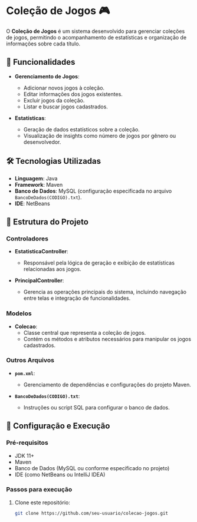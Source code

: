 # Coleção de Jogos 🎮

O **Coleção de Jogos** é um sistema desenvolvido para gerenciar coleções de jogos, permitindo o acompanhamento de estatísticas e organização de informações sobre cada título.

## 🚀 Funcionalidades

- **Gerenciamento de Jogos**:
  - Adicionar novos jogos à coleção.
  - Editar informações dos jogos existentes.
  - Excluir jogos da coleção.
  - Listar e buscar jogos cadastrados.

- **Estatísticas**:
  - Geração de dados estatísticos sobre a coleção.
  - Visualização de insights como número de jogos por gênero ou desenvolvedor.

## 🛠️ Tecnologias Utilizadas

- **Linguagem**: Java
- **Framework**: Maven
- **Banco de Dados**: MySQL (configuração especificada no arquivo `BancoDeDados(CODIGO).txt`).
- **IDE**: NetBeans

## 📂 Estrutura do Projeto

### Controladores
- **EstatisticaController**:
  - Responsável pela lógica de geração e exibição de estatísticas relacionadas aos jogos.
  
- **PrincipalController**:
  - Gerencia as operações principais do sistema, incluindo navegação entre telas e integração de funcionalidades.

### Modelos
- **Colecao**:
  - Classe central que representa a coleção de jogos.
  - Contém os métodos e atributos necessários para manipular os jogos cadastrados.

### Outros Arquivos
- **`pom.xml`**:
  - Gerenciamento de dependências e configurações do projeto Maven.
  
- **`BancoDeDados(CODIGO).txt`**:
  - Instruções ou script SQL para configurar o banco de dados.

## 🔧 Configuração e Execução

### Pré-requisitos
- JDK 11+
- Maven
- Banco de Dados (MySQL ou conforme especificado no projeto)
- IDE (como NetBeans ou IntelliJ IDEA)

### Passos para execução
1. Clone este repositório:
   ```bash
   git clone https://github.com/seu-usuario/colecao-jogos.git
